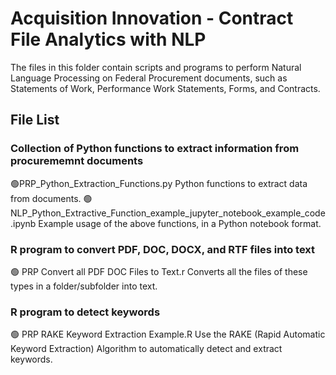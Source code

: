 # Acquisition Innovation - Contract File Analytics with NLP

The files in this folder contain scripts and programs to perform Natural Language Processing on Federal Procurement documents, such as Statements of Work, Performance Work Statements, Forms, and Contracts. 

## File List 

### Collection of Python functions to extract information from procurememnt documents
:green_circle:PRP_Python_Extraction_Functions.py
Python functions to extract data from documents.
:green_circle: NLP_Python_Extractive_Function_example_jupyter_notebook_example_code.ipynb
Example usage of the above functions, in a Python notebook format.

### R program to convert PDF, DOC, DOCX, and RTF files into text
:green_circle: PRP Convert all PDF DOC Files to Text.r
Converts all the files of these types in a folder/subfolder into text.

### R program to detect keywords 
:green_circle: PRP RAKE Keyword Extraction Example.R
Use the RAKE (Rapid Automatic Keyword Extraction) Algorithm to automatically detect and extract keywords.
